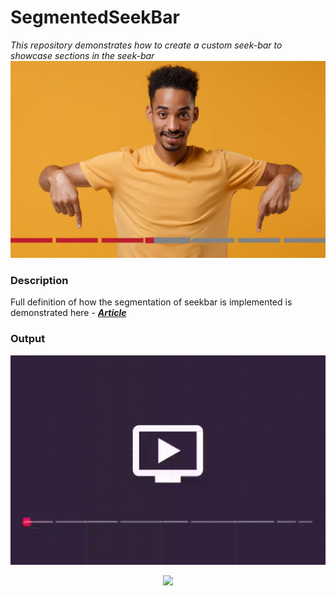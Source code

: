 # SegmentedSeekBar
_This repository demonstrates how to create a custom seek-bar to showcase sections in the seek-bar_
![Banner](https://github.com/devrath/SegmentedSeekBar/blob/main/output/banner.png)

### Description
Full definition of how the segmentation of seekbar is implemented is demonstrated here - [_**Article**_](https://medium.com/@devrath.dev595/creating-a-custom-segmented-seek-bar-like-youtube-624b4ffc9f25)

### Output 
<p align="center">
  <img src="https://github.com/devrath/SegmentedSeekBar/blob/main/output/output.gif">
</p>

<p align="center">
<a><img src="https://forthebadge.com/images/badges/built-for-android.svg"></a>
</p>


